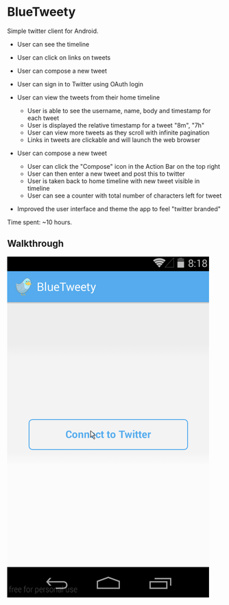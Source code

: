 BlueTweety
===========

Simple twitter client for Android.

* User can see the timeline
* User can click on links on tweets
* User can compose a new tweet


* User can sign in to Twitter using OAuth login
* User can view the tweets from their home timeline
    * User is able to see the username, name, body and timestamp for each tweet
    * User is displayed the relative timestamp for a tweet "8m", "7h"
    * User can view more tweets as they scroll with infinite pagination
    * Links in tweets are clickable and will launch the web browser
* User can compose a new tweet
    * User can click the "Compose" icon in the Action Bar on the top right
    * User can then enter a new tweet and post this to twitter
    * User is taken back to home timeline with new tweet visible in timeline
    * User can see a counter with total number of characters left for tweet
* Improved the user interface and theme the app to feel "twitter branded"


Time spent: ~10 hours.

Walkthrough
-----------
![Video Walkthrough](walkthrough.gif)
